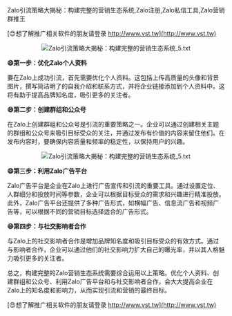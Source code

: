 Zalo引流策略大揭秘：构建完整的营销生态系统,Zalo注册,Zalo私信工具,Zalo营销群推王

[😍想了解推广相关软件的朋友请登录 http://www.vst.tw](http://www.vst.tw)

 <center><img src="https://vst.tw/MP4/tuiguang/png/0.png" alt="Zalo引流策略大揭秘：构建完整的营销生态系统_5.txt"></center>

**😄第一步：优化Zalo个人资料**

要在Zalo上成功引流，首先需要优化个人资料。这包括上传高质量的头像和背景图片，撰写简洁明了的自我介绍和联系方式，并将企业链接添加到个人资料中。这将有助于提高品牌知名度，吸引更多的关注者。

**😄第二步：创建群组和公众号**

在Zalo上创建群组和公众号是引流的重要策略之一。企业可以通过创建相关主题的群组和公众号来吸引目标受众的关注，并通过发布有价值的内容来留住他们。在发布内容时，要确保内容质量和频率的稳定性，以保持用户的兴趣。

 <center><img src="https://vst.tw/MP4/tuiguang/png/4.png" alt="Zalo引流策略大揭秘：构建完整的营销生态系统_5.txt"></center>

**😄第三步：利用Zalo广告平台**

Zalo广告平台是企业在Zalo上进行广告宣传和引流的重要工具。通过设置定位、人群细分和投放时间等参数，企业可以根据目标受众的需求和兴趣进行精准投放。此外，Zalo广告平台还提供了多种广告形式，如横幅广告、信息流广告和视频广告等，可以根据不同的营销目标选择适合的广告形式。

**😄第四步：与社交影响者合作**

与Zalo上的社交影响者合作是增加品牌知名度和吸引目标受众的有效方式。通过与影响者合作，企业可以通过他们的社交影响力扩大自己的曝光率，并以其人格魅力吸引更多的关注者。

总之，构建完整的Zalo营销生态系统需要综合运用以上策略。优化个人资料、创建群组和公众号、利用Zalo广告平台和与社交影响者合作，会大大提高企业在Zalo上的知名度和影响力，从而实现引流和营销的最终目标。

[😍想了解推广相关软件的朋友请登录 http://www.vst.tw](http://www.vst.tw)



